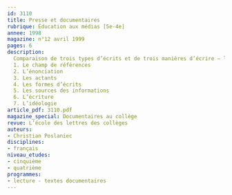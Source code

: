 ```yaml
---
id: 3110
title: Presse et documentaires
rubrique: Éducation aux médias [5e-4e]
annee: 1998
magazine: n°12 avril 1999
pages: 6
description: 
  Comparaison de trois types d’écrits et de trois manières d’écrire – l’article de presse, le texte de fiction et le texte documentaire…
  1. Le champ de références
  2. L’énonciation
  3. Les actants
  4. Les formes d’écrits
  5. Les sources des informations
  6. L’écriture
  7. L’idéologie
article_pdf: 3110.pdf
magazine_special: Documentaires au collège
revue: L’école des lettres des collèges
auteurs:
- Christian Poslaniec
disciplines:
- français
niveau_etudes:
- cinquième
- quatrième
programmes:
- lecture - textes documentaires
---
```

